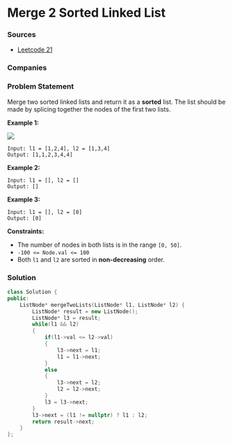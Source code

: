 # Merge 2 Sorted Linked List

### Sources

* [Leetcode 21](https://leetcode.com/problems/merge-two-sorted-lists/)

### Companies

### Problem Statement

Merge two sorted linked lists and return it as a **sorted** list. The list should be made by splicing together the nodes of the first two lists.

**Example 1:** 

![](https://assets.leetcode.com/uploads/2020/10/03/merge_ex1.jpg)

```text
Input: l1 = [1,2,4], l2 = [1,3,4]
Output: [1,1,2,3,4,4]
```

**Example 2:**

```text
Input: l1 = [], l2 = []
Output: []
```

**Example 3:**

```text
Input: l1 = [], l2 = [0]
Output: [0]
```

**Constraints:**

* The number of nodes in both lists is in the range `[0, 50]`.
* `-100 <= Node.val <= 100`
* Both `l1` and `l2` are sorted in **non-decreasing** order.

### Solution

```cpp
class Solution {
public:
    ListNode* mergeTwoLists(ListNode* l1, ListNode* l2) {
        ListNode* result = new ListNode();
        ListNode* l3 = result;
        while(l1 && l2)
        {
            if(l1->val <= l2->val)
            {
                l3->next = l1;
                l1 = l1->next;
            }
            else
            {
                l3->next = l2;
                l2 = l2->next;
            }
            l3 = l3->next;
        }
        l3->next = (l1 != nullptr) ? l1 : l2;
        return result->next;
    }
};
```

